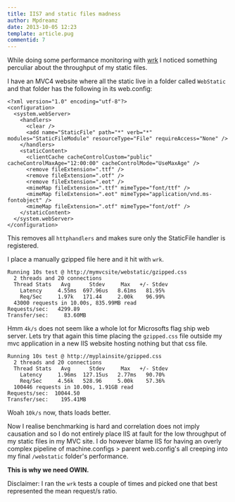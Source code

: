 ```yaml
---
title: IIS7 and static files madness
author: Mpdreamz
date: 2013-10-05 12:23
template: article.pug
commentid: 7
---
```


While doing some performance monitoring with [wrk](https://github.com/wg/wrk) I noticed something perculiar about the throughput of my static files.

I have an MVC4 website where all the static live in a folder called `WebStatic` and that folder has the following in its web.config:

```
<?xml version="1.0" encoding="utf-8"?>
<configuration>
  <system.webServer>
    <handlers>
      <clear />
      <add name="StaticFile" path="*" verb="*" modules="StaticFileModule" resourceType="File" requireAccess="None" />
    </handlers>
    <staticContent>
      <clientCache cacheControlCustom="public" cacheControlMaxAge="12:00:00" cacheControlMode="UseMaxAge" />
      <remove fileExtension=".ttf" />
      <remove fileExtension=".otf" />
      <remove fileExtension=".eot" />
      <mimeMap fileExtension=".ttf" mimeType="font/ttf" />
      <mimeMap fileExtension=".eot" mimeType="application/vnd.ms-fontobject" />
      <mimeMap fileExtension=".otf" mimeType="font/otf" />
    </staticContent>
  </system.webServer>
</configuration>
```

This removes all `httphandlers` and makes sure only the StaticFile handler is registered.

I place a manually gzipped file here and it hit with `wrk`.

```
Running 10s test @ http://mymvcsite/webstatic/gzipped.css
  2 threads and 20 connections
  Thread Stats   Avg      Stdev     Max   +/- Stdev
    Latency     4.55ms  697.96us   8.61ms   81.95%
    Req/Sec     1.97k   171.44     2.00k    96.99%
  43000 requests in 10.00s, 835.99MB read
Requests/sec:   4299.89
Transfer/sec:     83.60MB
```

Hmm `4k/s` does not seem like a whole lot for Microsofts flag ship web server. 
Lets try that again this time placing the `gzipped.css` file outside my mvc application in a new IIS website hosting nothing but that css file.

```
Running 10s test @ http://myplainsite/gzipped.css
  2 threads and 20 connections
  Thread Stats   Avg      Stdev     Max   +/- Stdev
    Latency     1.96ms  127.15us   2.77ms   90.70%
    Req/Sec     4.56k   528.96     5.00k    57.36%
  100446 requests in 10.00s, 1.91GB read
Requests/sec:  10044.50
Transfer/sec:    195.41MB
```

Woah `10k/s` now, thats loads better. 


Now I realise benchmarking is hard and correlation does not imply causation and so I do not entirely place IIS at fault for the low throughput of my static files in my MVC site. I do however blame IIS for having an overly complex pipeline of machine.configs > parent web.config's all creeping into my final `/webstatic` folder's performance.

**This is why we need OWIN.**

Disclaimer: I ran the `wrk` tests a couple of times and picked one that best represented the mean request/s ratio.


